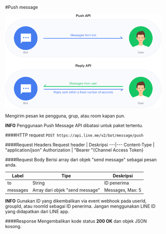 #Push message

![pushrep](_img/msgapi-figure4.png)

Mengirim pesan ke pengguna, grup, atau room kapan pun.

**INFO** Penggunaan Push Message API dibatasi untuk paket tertentu.

####HTTP request
`POST https://api.line.me/v2/bot/message/push`

####Request Headers
Request header | Deskripsi
---|---
Content-Type | "application/json"
Authorization | "Bearer "{Channel Access Token}

####Request Body
Berisi array dari objek "send message" sebagai pesan anda.

Label | Tipe | Deskripsi
---|---|---
to | String | ID penerima
messages | Array dari objek "send message" | Messages, Max: 5
**INFO** Gunakan ID yang dikembalikan via event webhook pada userId, groupId, atau roomId sebagai ID penerima. Jangan menggunakan LINE ID yang didapatkan dari LINE app.

####Response
Mengembalikan kode status **200 OK** dan objek JSON kosong.